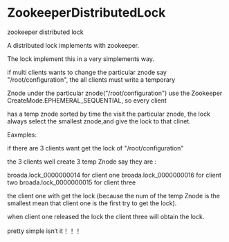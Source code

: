 ZookeeperDistributedLock
========================

zookeeper distributed lock

A distributed lock implements with zookeeper.

The lock implement this in a very simplements way.

if multi clients wants to change the particular znode say "/root/configuration", the all clients must write a temporary

Znode under the particular znode("/root/configuration") use the Zookeeper CreateMode.EPHEMERAL_SEQUENTIAL, so every client

has a temp znode sorted by time the visit the  particular znode, the lock always select the smallest znode,and give the lock
to that clinet.

Eaxmples:

if there are 3 clients want get the lock of "/root/configuration"

the 3 clients well create 3 temp Znode say they are :

broada.lock_0000000014 for client one
broada.lock_0000000016 for client two
broada.lock_0000000015 for client three

the client one with get the lock (because the num of the temp Znode is the smallest mean that client one is the first
try to get the lock).

when client one released the lock the client three will obtain the lock.

pretty simple isn‘t it！！！
